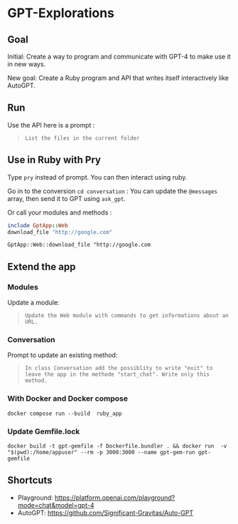 # GPT-Explorations

## Goal 

Initial: Create a way to program and communicate with GPT-4 to make use it in new ways. 

New goal: Create a Ruby program and API that writes itself interactively like AutoGPT.


## Run 

Use the API here is a prompt : 

> `List the files in the current folder`

## Use in Ruby with Pry

Type `pry` instead of prompt. You can then interact using ruby. 

Go in to the conversion `cd conversation` : 
You can update the `@messages` array, then send it to GPT using `ask_gpt`. 

Or call your modules and methods : 

``` ruby
include GptApp::Web
download_file "http://google.com"
```

`GptApp::Web::download_file "http://google.com`

## Extend the app 

### Modules 

Update a module: 


> `Update the Web module with commands to get informations about an URL.`

### Conversation 

Prompt to update an existing method: 

> `In class Conversation add the possiblity to write "exit" to leave the app in the methode "start_chat". Write only this method.`

### With Docker and Docker compose 

`docker compose run --build  ruby_app`


### Update Gemfile.lock 

`docker build -t gpt-gemfile -f Dockerfile.bundler . && docker run  -v "$(pwd):/home/appuser" --rm -p 3000:3000 --name gpt-gem-run gpt-gemfile`


## Shortcuts 

* Playground: https://platform.openai.com/playground?mode=chat&model=gpt-4
* AutoGPT: https://github.com/Significant-Gravitas/Auto-GPT